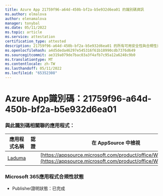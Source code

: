 ```yaml
---
title: Azure App 21759f96-a64d-450b-bf2a-b5e932d6ea01 的識別碼資訊
ms.author: elmalova
author: elenamalova
manager: tonybal
ms.date: 05/11/2022
ms.topic: article
ms.service: attestation
certification_type: attested
description: 21759f96-a64d-450b-bf2a-b5e932d6ea01 的所有可用安全性與合規性資訊。
ms.openlocfilehash: a4d5deda46297e545316f61b18990cdb7376d649
ms.sourcegitcommit: ae319a079de7bac03a3f4afb7c95a12a6248c9b0
ms.translationtype: MT
ms.contentlocale: zh-TW
ms.lasthandoff: 05/11/2022
ms.locfileid: "65352308"
---
```

# <a name="azure-app-id-21759f96-a64d-450b-bf2a-b5e932d6ea01"></a>Azure App識別碼：21759f96-a64d-450b-bf2a-b5e932d6ea01


### <a name="apps-associated-with-this-id"></a>與此識別碼相關聯的應用程式：
| **應用程式名稱** | **認證** | **在 AppSource 中檢視** |
|--------------|---------------|-----------------------|
| [Laduma](../forward/WA200003907.md) |  | [https://appsource.microsoft.com/product/office/WA200003907](https://appsource.microsoft.com/product/office/WA200003907) |

### <a name="microsoft-365-app-compliance-status"></a>Microsoft 365應用程式合規性狀態
- Publisher證明狀態：已完成
